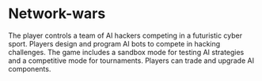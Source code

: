# Network-wars

The player controls a team of AI hackers competing in a futuristic cyber sport. Players design and program AI bots to compete in hacking challenges. The game includes a sandbox mode for testing AI strategies and a competitive mode for tournaments. Players can trade and upgrade AI components.
